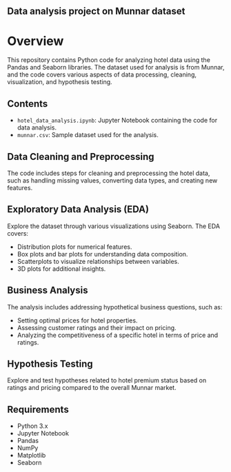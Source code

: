 ## Data analysis project on Munnar dataset

# Overview

This repository contains Python code for analyzing hotel data using the Pandas and Seaborn libraries. The dataset used for analysis is from Munnar, and the code covers various aspects of data processing, cleaning, visualization, and hypothesis testing.

## Contents

- `hotel_data_analysis.ipynb`: Jupyter Notebook containing the code for data analysis.
- `munnar.csv`: Sample dataset used for the analysis.

## Data Cleaning and Preprocessing

The code includes steps for cleaning and preprocessing the hotel data, such as handling missing values, converting data types, and creating new features.

## Exploratory Data Analysis (EDA)

Explore the dataset through various visualizations using Seaborn. The EDA covers:

- Distribution plots for numerical features.
- Box plots and bar plots for understanding data composition.
- Scatterplots to visualize relationships between variables.
- 3D plots for additional insights.

## Business Analysis

The analysis includes addressing hypothetical business questions, such as:

- Setting optimal prices for hotel properties.
- Assessing customer ratings and their impact on pricing.
- Analyzing the competitiveness of a specific hotel in terms of price and ratings.

## Hypothesis Testing

Explore and test hypotheses related to hotel premium status based on ratings and pricing compared to the overall Munnar market.

## Requirements

- Python 3.x
- Jupyter Notebook
- Pandas
- NumPy
- Matplotlib
- Seaborn
